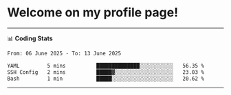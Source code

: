# Welcome on my profile page!
<!-- print(("dralla"[::-1]+"s").capitalize()) -->

<!-- ---
👨🏻‍💻 **Busy With**
* Learning new Skills.
* Building small Projects.
* Being helpful. -->

---
📊 **Coding Stats**
<!--START_SECTION:waka-->

```txt
From: 06 June 2025 - To: 13 June 2025

YAML         5 mins          ██████████████░░░░░░░░░░░   56.35 %
SSH Config   2 mins          █████▓░░░░░░░░░░░░░░░░░░░   23.03 %
Bash         1 min           █████░░░░░░░░░░░░░░░░░░░░   20.62 %
```

<!--END_SECTION:waka-->
---
